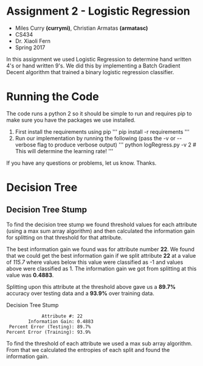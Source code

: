 # Assignment 2 - Logistic Regression
- Miles Curry **(currymi)**, Christian Armatas **(armatasc)**
- CS434
- Dr. Xiaoli Fern
- Spring 2017

In this assignment we used Logistic Regression to determine hand written 4's or
hand written 9's. We did this by implementing a Batch Gradient Decent algorithm
that trained a binary logistic regression classifier.

# Running the Code
The code runs a python 2 so it should be simple to run and requires pip
to make sure you have the packages we use installed.
1. First install the requirements using pip
'''
pip install -r requirements
'''
2. Run our implementation by running the following (pass the -v or --verbose flag to produce verbose output)
'''
python logRegress.py -v 2 # This will determine the learning rate!
'''

If you have any questions or problems, let us know. Thanks.


# Decision Tree

## Decision Tree Stump
To find the decision tree stump we found threshold values for each
attribute (using a max sum array algorithm) and then calculated the information
gain for splitting on that threshold for that attribute.

The best information gain we found was for attribute number **22**. We found that
we could get the best information gain if we split attribute **22** at a value
of *115.7* where values below this value were classified as -1 and values above
were classified as 1. The information gain we got from splitting at this value
was **0.4883**.

Splitting upon this attribute at the threshold above gave us a **89.7%**
accuracy over testing data and a **93.9%** over training data.

Decision Tree Stump
```
             Attribute #: 22   
        Information Gain: 0.4883  
 Percent Error (Testing): 89.7%
Percent Error (Training): 93.9%
```

To find the threshold of each attribute we used a max sub array algorithm. From
that we calculated the entropies of each split and found the information gain.
